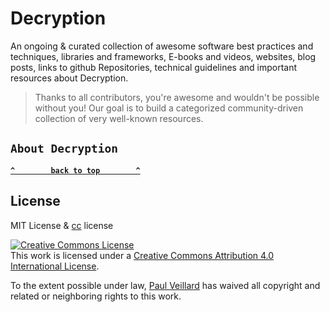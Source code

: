 #  Decryption

An ongoing & curated collection of awesome software best practices and techniques, libraries and frameworks, E-books and videos, websites, blog posts, links to github Repositories, technical guidelines and important resources about Decryption.
> Thanks to all contributors, you're awesome and wouldn't be possible without you! Our goal is to build a categorized community-driven collection of very well-known resources.


## `About Decryption`


**[`^        back to top        ^`](#)**

## License
MIT License & [cc](https://creativecommons.org/licenses/by/4.0/) license

<a rel="license" href="http://creativecommons.org/licenses/by/4.0/"><img alt="Creative Commons License" style="border-width:0" src="https://i.creativecommons.org/l/by/4.0/88x31.png" /></a><br />This work is licensed under a <a rel="license" href="http://creativecommons.org/licenses/by/4.0/">Creative Commons Attribution 4.0 International License</a>.

To the extent possible under law, [Paul Veillard](https://github.com/paulveillard/) has waived all copyright and related or neighboring rights to this work.

